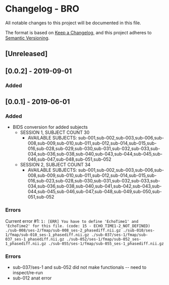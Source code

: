# Changelog - BRO
All notable changes to this project will be documented in this file.  
  
  
The format is based on [Keep a Changelog](https://keepachangelog.com/en/1.0.0/),
and this project adheres to [Semantic Versioning](https://semver.org/spec/v2.0.0.html).

## [Unreleased]

## [0.0.2] - 2019-09-01  
### Added 

  
## [0.0.1] - 2019-06-01  
### Added  
- BIDS conversion for added subjects
    - SESSION 1, SUBJECT COUNT 30
        * AVAILABLE SUBJECTS: sub-001,sub-002,sub-003,sub-006,sub-008,sub-009,sub-010,sub-011,sub-012,sub-014,sub-015,sub-016,sub-028,sub-029,sub-030,sub-031,sub-032,sub-033,sub-034,sub-036,sub-038,sub-040,sub-043,sub-044,sub-045,sub-046,sub-047,sub-048,sub-051,sub-052
    - SESSION 2, SUBJECT COUNT 34
        * AVAILABLE SUBJECTS: sub-001,sub-002,sub-003,sub-006,sub-008,sub-009,sub-010,sub-011,sub-012,sub-014,sub-015,sub-016,sub-023,sub-028,sub-030,sub-031,sub-032,sub-033,sub-034,sub-036,sub-038,sub-040,sub-041,sub-042,sub-043,sub-044,sub-045,sub-046,sub-047,sub-048,sub-049,sub-050,sub-051,sub-052

### Errors
Current error #1: `1: [ERR] You have to define 'EchoTime1' and 'EchoTime2' for this file. (code: 15 - ECHO_TIME1-2_NOT_DEFINED)
		./sub-008/ses-2/fmap/sub-008_ses-2_phasediff.nii.gz
		./sub-010/ses-1/fmap/sub-010_ses-1_phasediff.nii.gz
		./sub-037/ses-1/fmap/sub-037_ses-1_phasediff.nii.gz
		./sub-052/ses-1/fmap/sub-052_ses-1_phasediff.nii.gz
		./sub-055/ses-1/fmap/sub-055_ses-1_phasediff.nii.gz`

### Errors
- sub-037/ses-1 and sub-052 did not make functionals -- need to inspect/re-run
- sub-012 anat error
